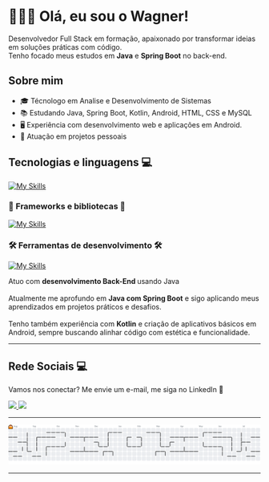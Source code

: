 # 🧑🏽‍💻 Olá, eu sou o Wagner!

<p align="left">
  Desenvolvedor Full Stack em formação, apaixonado por transformar ideias em soluções práticas com código. <br>
  Tenho focado meus estudos em <strong>Java</strong> e <strong>Spring Boot</strong> no back-end.</p>

## Sobre mim

- 🎓 Técnologo em Analise e Desenvolvimento de Sistemas
- 📚 Estudando Java, Spring Boot, Kotlin, Android, HTML, CSS e MySQL
- 🖥️ Experiência com desenvolvimento web e aplicações em Android.
- 💼 Atuação em projetos pessoais

## Tecnologias e linguagens 💻
[![My Skills](https://skillicons.dev/icons?i=java,kotlin,figma&theme=light)](https://skillicons.dev)

### 🚀 Frameworks e bibliotecas 🚀
[![My Skills](https://skillicons.dev/icons?i=spring)](https://skillicons.dev)

### 🛠️ Ferramentas de desenvolvimento 🛠️
[![My Skills](https://skillicons.dev/icons?i=git,github,idea)](https://skillicons.dev)

  <div style="flex: 1 1 300px; max-width: 600px; text-align: left;">
    <p>
      Atuo com <strong>desenvolvimento Back-End </strong> usando Java <br><br>
      Atualmente me aprofundo em <strong>Java com Spring Boot</strong> e sigo aplicando meus aprendizados em projetos práticos e desafios.<br><br>
      Tenho também experiência com <strong>Kotlin</strong> e criação de aplicativos básicos em Android, sempre buscando alinhar código com estética e funcionalidade.
    </p>
  </div>

</div>

<hr>

## Rede Sociais 💻

<p align="left">
  Vamos nos conectar? Me envie um e-mail, me siga no LinkedIn 🚀
</p>

<p align="left">
  <a href="mailto:frediani.work@gmail.com" title="Gmail">
    <img src="https://img.shields.io/badge/-Gmail-FF0000?style=flat-square&labelColor=FF0000&logo=gmail&logoColor=white"/>
  </a>
  <a href="[www.linkedin.com/in/wagner-frediani/](https://www.linkedin.com/in/wagner-frediani/)" title="LinkedIn">
    <img src="https://img.shields.io/badge/-Linkedin-0e76a8?style=flat-square&logo=Linkedin&logoColor=white"/>
  </a>
</p>

---
<picture>
  <source media="(prefers-color-scheme: dark)" srcset="https://raw.githubusercontent.com/MartnsProjetos/MartnsProjetos/output/pacman-contribution-graph-dark.svg">
  <source media="(prefers-color-scheme: light)" srcset="https://raw.githubusercontent.com/MartnsProjetos/MartnsProjetos/output/pacman-contribution-graph.svg">
  <img alt="Pacman contribution graph" src="https://raw.githubusercontent.com/MartnsProjetos/MartnsProjetos/output/pacman-contribution-graph.svg">
</picture>

---
